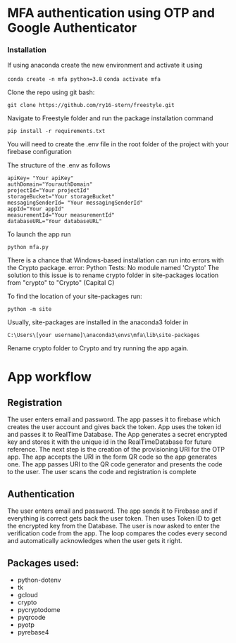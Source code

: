 # MFA authentication using OTP and Google Authenticator

### Installation

If using anaconda create the new environment and activate it using

`conda create -n mfa python=3.8`
`conda activate mfa`

Clone the repo using git bash:

`git clone https://github.com/ry16-stern/freestyle.git`

Navigate to Freestyle folder and run the package installation command

`pip install -r requirements.txt`

You will need to create the .env file in the root folder of the project with your firebase configuration

The structure of the .env as follows

	apiKey= "Your apiKey"
	authDomain="YourauthDomain"
	projectId="Your projectId"
	storageBucket="Your storageBucket"
	messagingSenderId= "Your messagingSenderId"
	appId="Your appId"
	measurementId="Your measurementId"
	databaseURL="Your databaseURL"

To launch the app run

`python mfa.py`

There is a chance that Windows-based installation can run into errors with the Crypto package.
error: Python Tests: No module named 'Crypto'
The solution to this issue is to rename crypto folder in site-packages location from "crypto" to "Crypto" (Capital C)

To find the location of your site-packages run:

`python -m site`

Usually, site-packages are installed in the anaconda3 folder in

`C:\Users\[your username]\anaconda3\envs\mfa\lib\site-packages`

Rename crypto folder to Crypto and try running the app again.

# App workflow

## Registration

The user enters email and password.
The app passes it to firebase which creates the user account and gives back the token.
App uses the token id and passes it to RealTime Database.
The App generates a secret encrypted key and stores it with the unique id in the RealTimeDatabase for future reference.
The next step is the creation of the provisioning URI for the OTP app.
The app accepts the URI in the form QR code so the app generates one.
The app passes URI to the QR code generator and presents the code to the user.
The user scans the code and registration is complete

## Authentication

The user enters email and password.
The app sends it to Firebase and if everything is correct gets back the user token.
Then uses Token ID to get the encrypted key from the Database.
The user is now asked to enter the verification code from the app.
The loop compares the codes every second and automatically acknowledges when the user gets it right.

## Packages used:

- python-dotenv
- tk
- gcloud
- crypto
- pycryptodome
- pyqrcode
- pyotp
- pyrebase4